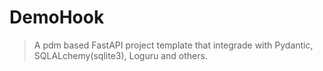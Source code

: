 # DemoHook
> A pdm based FastAPI project template that integrade with Pydantic, SQLALchemy(sqlite3), Loguru and others.